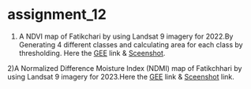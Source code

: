 # assignment_12

1) A  NDVI map of Fatikchari by using Landsat 9 imagery for 2022.By Generating 4 different classes and calculating area for each class by thresholding. Here the [GEE](https://code.earthengine.google.com/bb66d1969c5800a581c9bd3e70613433) link & [Sceenshot](https://github.com/Aimon-Rana-Jihad/assignment_12/commit/f291da308367de99bb0f8daa14bc0e20ccb2c34a).

2)A Normalized Difference Moisture Index (NDMI) map of Fatikchhari by using Landsat 9 imagery for 2023.Here the [GEE](https://code.earthengine.google.com/170378bf756568dd6dbdf10635da20ac) link & [Sceenshot](https://github.com/Aimon-Rana-Jihad/assignment_12/commit/5749d462c0bb3580f237c87ec26b13ee188e08d6) link.
